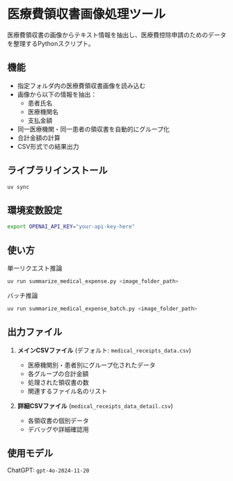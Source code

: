 # 医療費領収書画像処理ツール

医療費領収書の画像からテキスト情報を抽出し、医療費控除申請のためのデータを整理するPythonスクリプト。

## 機能

- 指定フォルダ内の医療費領収書画像を読み込む
- 画像から以下の情報を抽出：
  - 患者氏名
  - 医療機関名
  - 支払金額
- 同一医療機関・同一患者の領収書を自動的にグループ化
- 合計金額の計算
- CSV形式での結果出力

## ライブラリインストール

```bash
uv sync
```

## 環境変数設定

```bash
export OPENAI_API_KEY="your-api-key-here"
```

## 使い方
単一リクエスト推論
```bash
uv run summarize_medical_expense.py <image_folder_path>
```

バッチ推論
```bash
uv run summarize_medical_expense_batch.py <image_folder_path>
```

## 出力ファイル
1. **メインCSVファイル** (デフォルト: `medical_receipts_data.csv`)
   - 医療機関別・患者別にグループ化されたデータ
   - 各グループの合計金額
   - 処理された領収書の数
   - 関連するファイル名のリスト

2. **詳細CSVファイル** (`medical_receipts_data_detail.csv`)
   - 各領収書の個別データ
   - デバッグや詳細確認用

## 使用モデル

ChatGPT: `gpt-4o-2024-11-20`
